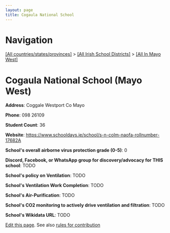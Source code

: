 ```yaml
---
layout: page
title: Cogaula National School
---
```

# Navigation

[[All countries/states/provinces]](../../..) > [[All Irish School Districts]](../..) > [[All In Mayo West]](..)

# Cogaula National School (Mayo West)

**Address**: Coggale Westport Co Mayo

**Phone**: 098 26109

**Student Count**: 36

**Website**: <https://www.schooldays.ie/school/s-n-colm-naofa-rollnumber-17682A>

**School's overall airborne virus protection grade (0-5)**: 0

**Discord, Facebook, or WhatsApp group for discovery/advocacy for THIS school**: TODO

**School's policy on Ventilation**: TODO

**School's Ventilation Work Completion**: TODO

**School's Air-Purification**: TODO

**School's CO2 monitoring to actively drive ventilation and filtration**: TODO

**School's Wikidata URL**: TODO


[Edit this page](https://github.com/ventilate-schools/Ireland/edit/main/./Mayo_West/Cogaula_National_School.md). See also [rules for contribution](../../../contribution-rules/)